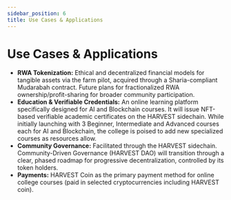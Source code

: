 ```yaml
---
sidebar_position: 6
title: Use Cases & Applications
---
```


# Use Cases & Applications

* **RWA Tokenization:** Ethical and decentralized financial models for tangible assets via the farm pilot, acquired through a Sharia-compliant Mudarabah contract. Future plans for fractionalized RWA ownership/profit-sharing for broader community participation.
* **Education & Verifiable Credentials:** An online learning platform specifically designed for AI and Blockchain courses. It will issue NFT-based verifiable academic certificates on the HARVEST sidechain. While initially launching with 3 Beginner, Intermediate and Advanced courses each for AI and Blockchain, the college is poised to add new specialized courses as resources allow.
* **Community Governance:** Facilitated through the HARVEST sidechain. Community-Driven Governance (HARVEST DAO) will transition through a clear, phased roadmap for progressive decentralization, controlled by its token holders.
* **Payments:** HARVEST Coin as the primary payment method for online college courses (paid in selected cryptocurrencies including HARVEST coin).